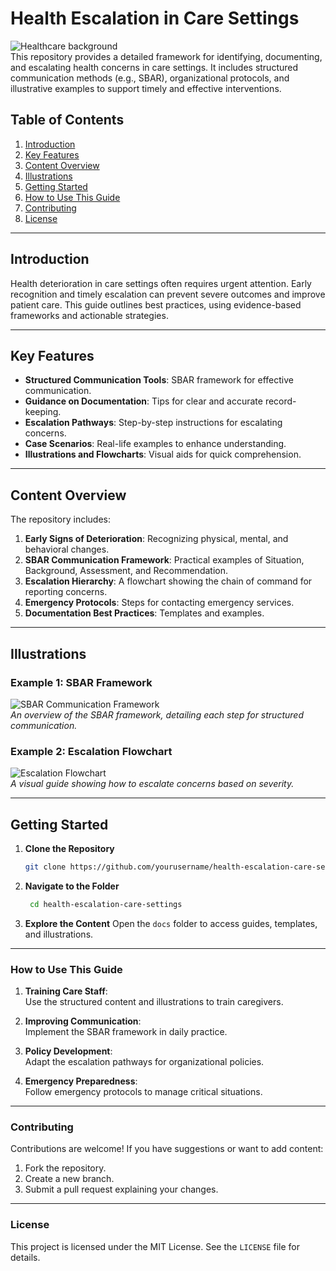 # Health Escalation in Care Settings  
![Healthcare background](https://deescalation-training.com/wp-content/uploads/2023/04/De-Escalation-for-Healthcare-Workers-scaled.jpg)  
This repository provides a detailed framework for identifying, documenting, and escalating health concerns in care settings. It includes structured communication methods (e.g., SBAR), organizational protocols, and illustrative examples to support timely and effective interventions.

## Table of Contents  
1. [Introduction](#introduction)  
2. [Key Features](#key-features)  
3. [Content Overview](#content-overview)  
4. [Illustrations](#illustrations)  
5. [Getting Started](#getting-started)  
6. [How to Use This Guide](#how-to-use-this-guide)  
7. [Contributing](#contributing)  
8. [License](#license)  

---

## Introduction  
Health deterioration in care settings often requires urgent attention. Early recognition and timely escalation can prevent severe outcomes and improve patient care. This guide outlines best practices, using evidence-based frameworks and actionable strategies.  

---

## Key Features  
- **Structured Communication Tools**: SBAR framework for effective communication.  
- **Guidance on Documentation**: Tips for clear and accurate record-keeping.  
- **Escalation Pathways**: Step-by-step instructions for escalating concerns.  
- **Case Scenarios**: Real-life examples to enhance understanding.  
- **Illustrations and Flowcharts**: Visual aids for quick comprehension.  

---

## Content Overview  
The repository includes:  
1. **Early Signs of Deterioration**: Recognizing physical, mental, and behavioral changes.  
2. **SBAR Communication Framework**: Practical examples of Situation, Background, Assessment, and Recommendation.  
3. **Escalation Hierarchy**: A flowchart showing the chain of command for reporting concerns.  
4. **Emergency Protocols**: Steps for contacting emergency services.  
5. **Documentation Best Practices**: Templates and examples.  

---

## Illustrations  

### Example 1: SBAR Framework  
![SBAR Communication Framework](https://skillgigs.com/wp-content/uploads/2024/12/002-185-1.jpg)  
_An overview of the SBAR framework, detailing each step for structured communication._  

### Example 2: Escalation Flowchart  
![Escalation Flowchart](https://www.h2kinfosys.com/blog/wp-content/uploads/2024/06/Severity-vs-Priority.png)  
_A visual guide showing how to escalate concerns based on severity._  

---

## Getting Started  

1. **Clone the Repository**  
   ```bash  
   git clone https://github.com/yourusername/health-escalation-care-settings.git  

2. **Navigate to the Folder**

   ```bash
    cd health-escalation-care-settings  
3. **Explore the Content**
   Open the `docs` folder to access guides, templates, and illustrations.  

---

### How to Use This Guide  

1. **Training Care Staff**:  
   Use the structured content and illustrations to train caregivers.  

2. **Improving Communication**:  
   Implement the SBAR framework in daily practice.  

3. **Policy Development**:  
   Adapt the escalation pathways for organizational policies.  

4. **Emergency Preparedness**:  
   Follow emergency protocols to manage critical situations.  

---

### Contributing  

Contributions are welcome! If you have suggestions or want to add content:  

1. Fork the repository.  
2. Create a new branch.  
3. Submit a pull request explaining your changes.  

---

### License  

This project is licensed under the MIT License. See the `LICENSE` file for details.  
